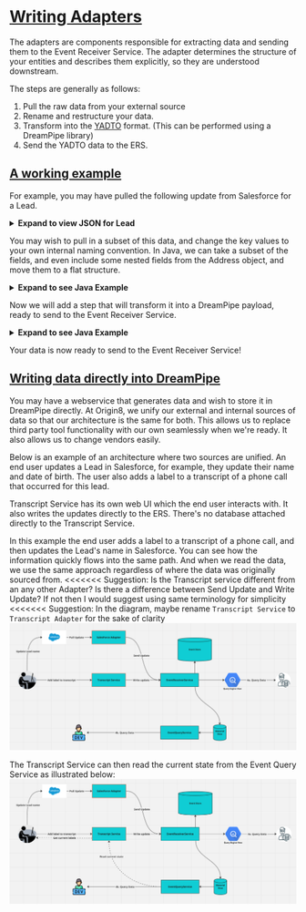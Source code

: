 # <u>Writing Adapters</u>

The adapters are components responsible for extracting data and sending them to the Event Receiver Service. The adapter determines the structure of your entities and describes them explicitly, so they are understood downstream.

The steps are generally as follows:
1. Pull the raw data from your external source
2. Rename and restructure your data.
3. Transform into the [YADTO](/dreampipe/yadto/YADTO.md) format. (This can be performed using a DreamPipe library)
4. Send the YADTO data to the ERS.


## <u>A working example</u>
For example, you may have pulled the following update from Salesforce for a Lead.
<details>
<summary><b>Expand to view JSON for Lead</b></summary>

```json
{
    "attributes": {
        "type": "Lead",
        "url": "/services/data/v52.0/sobjects/Lead/00Q8G0000321321321"
    },
    "Id": "00Q8G0000321321321",
    "IsDeleted": false,
    "LastName": "lastName",
    "FirstName": "firstName",
    "Name": "firstName lastName",
    "Company": "My Company",
    "Country": "United States",
    "Address": {
        "city": "Miami",
        "country": "United States",
        "geocodeAccuracy": null,
        "latitude": null,
        "longitude": null,
        "postalCode": "12345",
        "state": null,
        "street": "123 Fake Street"
    },
  "Phone": "456",
  "MobilePhone": "2345",
  "Email": "myEmail@FakeEmail.com",
  "PhotoUrl": "/services/images/photo/00Q8G0000321321321",
  "LeadSource": "Television Ads",
  "Status": "Protected",
  "OwnerId": "0058G0000123123123",
  "HasOptedOutOfEmail": false,
  "IsConverted": false,
  "ConvertedDate": null,
  "IsUnreadByOwner": false,
  "CreatedDate": "2023-10-27T13:41:08.000+0000",
  "LastModifiedDate": "2024-03-05T21:26:12.000+0000"
}
```
</details>

You may wish to pull in a subset of this data, and change the key values to your own internal naming convention. In Java, we can take a subset of the fields, and even include some nested fields from the Address object, and move them to a flat structure. 

<details> 
<summary><b>Expand to see Java Example</b></summary>

```java
public SalesforceDreamPipeLead transformJson(String jsonInput) {
    SalesforceLead salesforceLead = new ObjectMapper().readValue(jsonInput, SalesforceLead.class);
    SalesforceDreamPipeLead salesforceDreamPipeLead = SalesforceDreamPipeLead.builder()
                    .leadPhone(salesforceLead.getPhone())
                    .email(salesforceLead.getEmail())
                    .city(salesforceLead.getAddress().getCity())
                    .country(salesforceLead.getAddress().getCountry())
                    .createdOn(salesforceLead.getCreatedDate())
                    .timestamp(salesforceLead.getLastModifiedDate())
                    .build();
    
    return salesforceDreamPipeLead;
}

@Data
@JsonIgnoreProperties(ignoreUnknown = true)
class SalesforceLead {
    private String Phone;
    private String Email;
    private Date CreatedDate;
    private Date LastModifiedDate;
    private Address Address;
}

@Data
@JsonIgnoreProperties(ignoreUnknown = true)
class SalesforceAddress {
    private String city;
    private String country;
}

@Data
@Builder
class SalesforceDreamPipeLead {
    private String leadPhone;
    private String email;
    private String city;
    private String country;
    private Date createdOn;
    private Date timestamp;
}
```
</details>

Now we will add a step that will transform it into a DreamPipe payload, ready to send to the Event Receiver Service.

<details> 
<summary><b>Expand to see Java Example</b></summary>

```java
public Map<String, EntityPropertyValue> transformJson(String jsonInput) {
    SalesforceLead salesforceLead = new ObjectMapper().readValue(jsonInput, SalesforceLead.class);
    SalesforceDreamPipeLead salesforceDreamPipeLead = SalesforceDreamPipeLead.builder()
                    .leadPhone(salesforceLead.getPhone())
                    .email(salesforceLead.getEmail())
                    .city(salesforceLead.getAddress().getCity())
                    .country(salesforceLead.getAddress().getCountry())
                    .createdOn(salesforceLead.getCreatedDate())
                    .timestamp(salesforceLead.getLastModifiedDate())
                    .build();

    Map<String, EntityPropertyValue> dreamPipePayload = DreamPipePayload.builder()
            .payload(campaignSnapshot)
            .eventSource("myOrganization/salesforce-adapter") // eventSource is currently a required field
            .eventVersion("1.0.0") // eventVersion is optional, you can use this for your own tracking of your object schema if you wish
            .build();
    return dreamPipePayload;
}

@Data
@JsonIgnoreProperties(ignoreUnknown = true)
class SalesforceLead {
    private String Phone;
    private String Email;
    private Date CreatedDate;
    private Date LastModifiedDate;
    private Address Address;
}

@Data
@JsonIgnoreProperties(ignoreUnknown = true)
class SalesforceAddress {
    private String city;
    private String country;
}

@Data
@Builder
class SalesforceDreamPipeLead {
    private String leadPhone;
    private String email;
    private String city;
    private String country;
    private Date createdOn;
    private Date timestamp;
}
```
</details>

Your data is now ready to send to the Event Receiver Service!

## <u>Writing data directly into DreamPipe</u>

You may have a webservice that generates data and wish to store it in DreamPipe directly. At Origin8, we unify our external and internal sources of data so that our architecture is the same for both. This allows us to replace third party tool functionality with our own seamlessly when we're ready. It also allows us to change vendors easily.

Below is an example of an architecture where two sources are unified. An end user updates a Lead in Salesforce, for example, they update their name and date of birth. The user also adds a label to a transcript of a phone call that occurred for this lead.

Transcript Service has its own web UI which the end user interacts with. It also writes the updates directly to the ERS. There's no database attached directly to the Transcript Service.

In this example the end user adds a label to a transcript of a phone call, and then updates the Lead's name in Salesforce. You can see how the information quickly flows into the same path. And when we read the data, we use the same approach regardless of where the data was originally sourced from.
<<<<<<< Suggestion: Is the Transcript service different from an any other Adapter? Is there a difference between Send Update and Write Update? If not then I would suggest using same terminology for simplicity 
<<<<<<< Suggestion: In the diagram, maybe rename `Transcript Service` to ` Transcript Adapter` for the sake of clarity
![unified_write.png](unified_write.png)

The Transcript Service can then read the current state from the Event Query Service as illustrated below: 
![transcript_read.png](transcript_read.png)